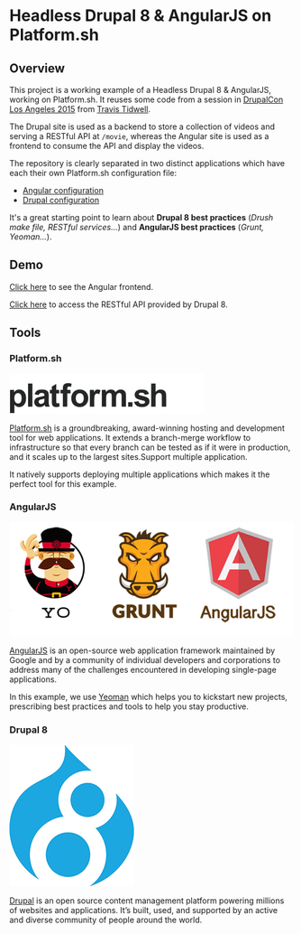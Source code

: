 # Headless Drupal 8 & AngularJS on Platform.sh

## Overview

This project is a working example of a Headless Drupal 8 & AngularJS, working on Platform.sh. It reuses some code from a session in [DrupalCon Los Angeles 2015](https://www.youtube.com/watch?v=0ARnhwcI74g) from [Travis Tidwell](https://github.com/travist/).

The Drupal site is used as a backend to store a collection of videos and serving a RESTful API at ``/movie``, whereas the Angular site is used as a frontend to consume the API and display the videos.

The repository is clearly separated in two distinct applications which have each their own Platform.sh configuration file:
* [Angular configuration](https://github.com/GuGuss/headless-drupal8-angular-platformsh/blob/master/angular/.platform.app.yaml)
* [Drupal configuration](https://github.com/GuGuss/headless-drupal8-angular-platformsh/blob/master/drupal/.platform.app.yaml)

It's a great starting point to learn about **Drupal 8 best practices** (*Drush make file, RESTful services...*) and **AngularJS best practices** (*Grunt, Yeoman...*).

## Demo

[Click here](http://master-wibjys76j7zfu.us.platform.sh/) to see the Angular frontend.

[Click here](http://drupal---master-wibjys76j7zfu.us.platform.sh/movie) to access the RESTful API provided by Drupal 8.

## Tools

### Platform.sh

![Platform.sh](https://raw.githubusercontent.com/GuGuss/headless-drupal8-angular-platformsh/master/platformsh.png)

[Platform.sh](https://platform.sh/) is a groundbreaking, award-winning hosting and development tool for web applications. It extends a branch-merge workflow to infrastructure so that every branch can be tested as if it were in production, and it scales up to the largest sites.Support multiple application.

It natively supports deploying multiple applications which makes it the perfect tool for this example.

### AngularJS

![Angular Grunt Yeoman](https://raw.githubusercontent.com/GuGuss/headless-drupal8-angular-platformsh/master/ang_grunt_yo.png)

[AngularJS](https://www.angularjs.org/) is an open-source web application framework maintained by Google and by a community of individual developers and corporations to address many of the challenges encountered in developing single-page applications.

In this example, we use [Yeoman](http://yeoman.io/) which helps you to kickstart new projects, prescribing best practices and tools to help you stay productive.

### Drupal 8

![Drupal 8](https://raw.githubusercontent.com/GuGuss/headless-drupal8-angular-platformsh/master/drupal.png)

[Drupal](https://drupal.org/) is an open source content management platform powering millions of websites and applications. It’s built, used, and supported by an active and diverse community of people around the world.
